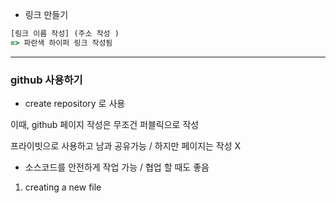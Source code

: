 - 링크 만들기

```jsx
[링크 이름 작성] (주소 작성 )
=> 파란색 하이퍼 링크 작성됨
```

---

### github 사용하기

- create repository 로 사용

이때, github 페이지 작성은 무조건 퍼블릭으로 작성

프라이빗으로 사용하고 남과 공유가능 / 하지만 페이지는 작성 X

- 소스코드를 안전하게 작업 가능 / 협업 할 때도 좋음

1. creating a new file
